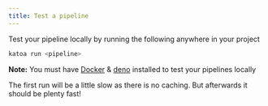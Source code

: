 ```yaml
---
title: Test a pipeline
---
```


Test your pipeline locally by running the following anywhere in your project

```bash
katoa run <pipeline>
```

**Note:** You must have [Docker](https://docs.docker.com/engine/install/) &
[deno](https://deno.land/manual@v1.32.3/getting_started/installation)
installed to test your pipelines locally

The first run will be a little slow as there is no caching. But afterwards it should be plenty fast!
